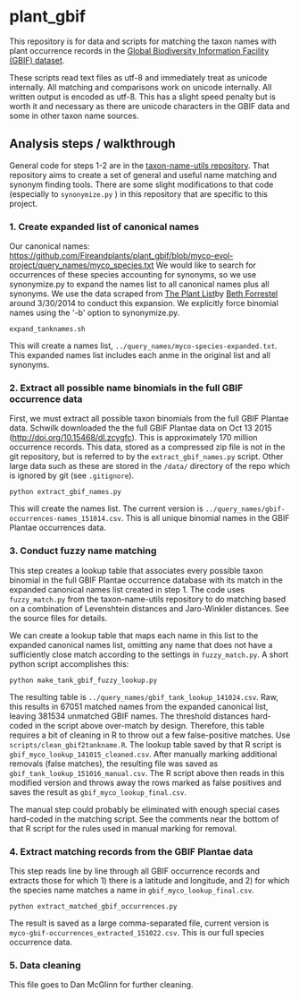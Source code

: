plant_gbif
==========

This repository is for data and scripts for matching the taxon names with plant occurrence records in the [Global Biodiversity Information Facility (GBIF) dataset][GBIF]. 

These scripts read text files as utf-8 and immediately treat as unicode internally. All matching and comparisons work on unicode internally. All written output is encoded as utf-8. This has a slight speed penalty but is worth it and necessary as there are unicode characters in the GBIF data and some in other taxon name sources.

Analysis steps / walkthrough
----------------------------

General code for steps 1-2 are in the [taxon-name-utils repository](https://github.com/schwilklab/taxon-name-utils). That repository aims to create a set of general and useful name matching and synonym finding tools. There are some slight modifications to that code (especially to `synonymize.py` ) in this repository that are specific to this project.

### 1. Create expanded list of canonical names ###

Our canonical names: https://github.com/Fireandplants/plant_gbif/blob/myco-evol-project/query_names/myco_species.txt  We would like to search for occurrences of these species accounting for synonyms, so we use synonymize.py to expand the names list to all canonical names plus all synonyms. We use the data scraped from [The Plant List][TPL]by [Beth Forrestel][ejforrestel] around 3/30/2014 to conduct this expansion. We explicitly force binomial names using the '-b' option to synonymize.py.

```
expand_tanknames.sh
```

This will create a names list, `../query_names/myco-species-expanded.txt`. This expanded names list includes each anme in the original list and all synonyms.

### 2. Extract all possible name binomials in the full GBIF occurrence data

First, we must extract all possible taxon binomials from the full GBIF Plantae data. Schwilk downloaded the the full GBIF Plantae data on Oct 13 2015 (http://doi.org/10.15468/dl.zcygfc). This is approximately 170  million occurrence records. This data, stored as a compressed zip file is not in the git repository, but is referred to by the `extract_gbif_names.py` script. Other large data such as these are stored in the `/data/` directory of the repo which is ignored by git (see `.gitignore`).

```
python extract_gbif_names.py
```

This will create the names list. The current version is `../query_names/gbif-occurrences-names_151014.csv`. This is all unique binomial names in the GBIF Plantae occurrences data.

### 3. Conduct fuzzy name matching

This step creates a lookup table that associates every possible taxon binomial in the full GBIF Plantae occurrence database with its match in the expanded canonical names list created in step 1. The code uses `fuzzy_match.py` from the taxon-name-utils repository to do matching based on a combination of Levenshtein distances and Jaro-Winkler distances. See the source files for details.


We can create a lookup table that maps each name in this list to the expanded canonical names list, omitting any name that does not have a sufficiently close match according to the settings in `fuzzy_match.py`. A short python script accomplishes this:

```
python make_tank_gbif_fuzzy_lookup.py
```

The resulting table is `../query_names/gbif_tank_lookup_141024.csv`. Raw, this results in 67051 matched names from the expanded canonical list, leaving 381534 unmatched GBIF names. The threshold distances hard-coded in the script above over-match by design. Therefore, this table requires a bit of cleaning in R to throw out a few false-positive matches. Use `scripts/clean_gbif2tankname.R`. The lookup table saved by that R script is `gbif_myco_lookup_141015_cleaned.csv`.  After manually marking additional removals (false matches), the resulting file was saved as `gbif_tank_lookup_151016_manual.csv`. The R script above then reads in this modified version and throws away the rows marked as false positives and saves the result as  `gbif_myco_lookup_final.csv`.

The manual step could probably be eliminated with enough special cases hard-coded in the matching script. See the comments near the bottom of that R script for the rules used in manual marking for removal.

### 4. Extract matching records from the GBIF Plantae data ###

This step reads line by line through all GBIF occurrence records  and extracts those for which 1) there is a latitude and longitude, and 2) for which the species name matches a name in `gbif_myco_lookup_final.csv`.

```
python extract_matched_gbif_occurrences.py

```

The result is saved as a large comma-separated file, current version is `myco-gbif-occurrences_extracted_151022.csv`.  This is our full species occurrence data.

### 5. Data cleaning

This file goes to Dan McGlinn for further cleaning.

[bigphylo]: https://github.com/Fireandplants/bigphylo
[ejforrestel]: https://github.com/ejforrestel
[FireAndLants]: http://www.nescent.org/science/awards_summary.php?id=423
[GBIF]: http://www.gbif.org/
[TPL]: http://www.theplantlist.org/
[TankTree]: http://datadryad.org/resource/doi:10.5061/dryad.63q27/3
[Zanne-etal-2013]: http://www.nature.com/nature/journal/v506/n7486/full/nature12872.html


